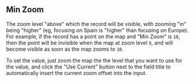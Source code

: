 ## Min Zoom

The zoom level "above" which the record will be visible, with zooming "in" being "higher" (eg, focusing on Spain is "higher" than focusing on Europe). For example, if the record has a point on the map and "Min Zoom" is `10`, then the point will be invisible when the map at zoom level `9`, and will become visible as soon as the map zooms to `10`.

To set the value, just zoom the map the the level that you want to use for the value, and click the "Use Current" button next to the field title to automatically insert the current zoom offset into the input.

